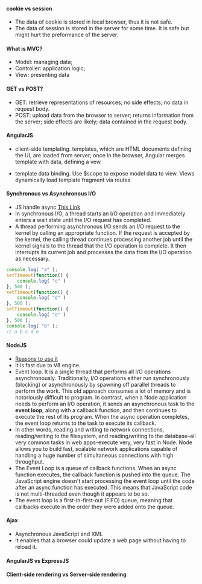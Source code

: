 #### cookie vs session
- The data of cookie is stored in local browser, thus it is not safe.
- The data of session is stored in the server for some time. It is safe but might hurt the preformance of the server.

#### What is MVC?
- Model: managing data; 
- Controller: application logic; 
- View: presenting data

#### GET vs POST?
- GET: retrieve representations of resources; no side effects; no data in request body. 
- POST: upload data from the browser to server; returns information from the server; side effects are likely; data contained in the request body.

#### AngularJS
- client-side templating. templates, which are HTML documents defining the UI, are loaded from server; once in the browser, Angular merges template with data, defining a vew.

- template data binding. Use $scope to expose model data to view. Views dynamically load template fragment via routes

#### Synchronous vs Asynchronous I/O
- JS handle async [This Link](http://code.tutsplus.com/tutorials/event-based-programming-what-async-has-over-sync--net-30027)
- In synchronous I/O, a thread starts an I/O operation and immediately enters a wait state until the I/O request has completed. 
- A thread performing asynchronous I/O sends an I/O request to the kernel by calling an appropriate function. If the request is accepted by the kernel, the calling thread continues processing another job until the kernel signals to the thread that the I/O operation is complete. It then interrupts its current job and processes the data from the I/O operation as necessary. 
```javascript
console.log( "a" );
setTimeout(function() {
    console.log( "c" )
}, 500 );
setTimeout(function() {
    console.log( "d" )
}, 500 );
setTimeout(function() {
    console.log( "e" )
}, 500 );
console.log( "b" );
// a b c d e
```


#### NodeJS
- [Reasons to use it](http://blog.modulus.io/top-10-reasons-to-use-node)
- It is fast due to V8 engine.
- Event loop. It is a single thread that performs all I/O operations asynchronously. Traditionally, I/O operations either run synchronously (blocking) or asynchronously by spawning off parallel threads to perform the work. This old approach consumes a lot of memory and is notoriously difficult to program. In contrast, when a Node application needs to perform an I/O operation, it sends an asynchronous task to the **event loop**, along with a callback function, and then continues to execute the rest of its program. When the async operation completes, the event loop returns to the task to execute its callback.
- In other words, reading and writing to network connections, reading/writing to the filesystem, and reading/writing to the database–all very common tasks in web apps–execute very, very fast in Node. Node allows you to build fast, scalable network applications capable of handling a huge number of simultaneous connections with high throughput.
- The Event Loop is a queue of callback functions. When an async function executes, the callback function is pushed into the queue. The JavaScript engine doesn't start processing the event loop until the code after an async function has executed. This means that JavaScript code is not multi-threaded even though it appears to be so. 
- The event loop is a first-in-first-out (FIFO) queue, meaning that callbacks execute in the order they were added onto the queue.

#### Ajax
- Asynchronous JavaScript and XML 
- It enables that a browser could update a web page without having to reload it. 



#### AngularJS vs ExpressJS
#### Client-side rendering vs Server-side rendering
